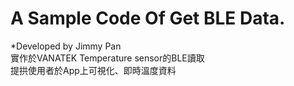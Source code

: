 # A Sample Code Of Get BLE Data.

*Developed by Jimmy Pan  
實作於VANATEK Temperature sensor的BLE讀取  
提拱使用者於App上可視化、即時溫度資料  
